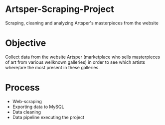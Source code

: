 # Artsper-Scraping-Project
Scraping, cleaning and analyzing Artsper's masterpieces from the website

# Objective 
Collect data from the website Artsper (marketplace who sells masterpieces of art from various wellknown galleries) 
in order to see which artists where/are the most present in these galleries.

# Process 
- Web-scraping
- Exporting data to MySQL
- Data cleaning
- Data pipeline executing the project 
